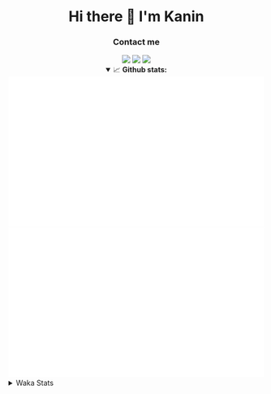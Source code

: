 <div align="center">
 <h1>Hi there 👋 I'm Kanin</h1>
 <h3>Contact me</h3>
 <a href="mailto:im@kanin.dev"><img src="https://img.shields.io/badge/gmail-%23D14836.svg?&style=for-the-badge&logo=gmail&logoColor=white"/></a>
 <a href="https://twitter.com/KaninTwt"><img src="https://img.shields.io/badge/twitter-%231DA1F2.svg?&style=for-the-badge&logo=twitter&logoColor=white"/></a>
 <a href="https://www.linkedin.com/in/KaninDev"><img src="https://img.shields.io/badge/linkedin-%230077B5.svg?&style=for-the-badge&logo=linkedin&logoColor=white"/></a>
<details open>
  <summary>📈 <b>Github stats:</b></summary>
  <img src="https://github.com/Kanin/Kanin/blob/master/scripts/GitHubStats/generated/overview.svg"/>
  <img src="https://github.com/Kanin/Kanin/blob/master/scripts/GitHubStats/generated/languages.svg"/>
</details>
</div>

<details>
 <summary>Waka Stats</summary>

<!--START_SECTION:waka-->
![Code Time](http://img.shields.io/badge/Code%20Time-2%2C152%20hrs%2047%20mins-blue)

![Profile Views](http://img.shields.io/badge/Profile%20Views-0-blue)

![Lines of code](https://img.shields.io/badge/From%20Hello%20World%20I%27ve%20Written-548.8%20thousand%20lines%20of%20code-blue)

**🐱 My GitHub Data** 

> 📦 104.0 kB Used in GitHub's Storage 
 > 
> 🏆 621 Contributions in the Year 2023
 > 
> 🚫 Not Opted to Hire
 > 
> 📜 23 Public Repositories 
 > 
> 🔑 11 Private Repositories 
 > 
**I'm an Early 🐤** 

```text
🌞 Morning                2245 commits        ██████░░░░░░░░░░░░░░░░░░░   25.66 % 
🌆 Daytime                2739 commits        ████████░░░░░░░░░░░░░░░░░   31.30 % 
🌃 Evening                2521 commits        ███████░░░░░░░░░░░░░░░░░░   28.81 % 
🌙 Night                  1245 commits        ████░░░░░░░░░░░░░░░░░░░░░   14.23 % 
```
📅 **I'm Most Productive on Monday** 

```text
Monday                   1662 commits        █████░░░░░░░░░░░░░░░░░░░░   18.99 % 
Tuesday                  1202 commits        ███░░░░░░░░░░░░░░░░░░░░░░   13.74 % 
Wednesday                861 commits         ██░░░░░░░░░░░░░░░░░░░░░░░   09.84 % 
Thursday                 1352 commits        ████░░░░░░░░░░░░░░░░░░░░░   15.45 % 
Friday                   1504 commits        ████░░░░░░░░░░░░░░░░░░░░░   17.19 % 
Saturday                 830 commits         ██░░░░░░░░░░░░░░░░░░░░░░░   09.49 % 
Sunday                   1339 commits        ████░░░░░░░░░░░░░░░░░░░░░   15.30 % 
```


📊 **This Week I Spent My Time On** 

```text
🕑︎ Time Zone: America/New_York

💬 Programming Languages: 
Python                   9 hrs 11 mins       █████████████████████████   98.29 % 
GitIgnore file           3 mins              ░░░░░░░░░░░░░░░░░░░░░░░░░   00.64 % 
.env file                2 mins              ░░░░░░░░░░░░░░░░░░░░░░░░░   00.45 % 
virtualenv               1 min               ░░░░░░░░░░░░░░░░░░░░░░░░░   00.20 % 
requirements.txt         1 min               ░░░░░░░░░░░░░░░░░░░░░░░░░   00.18 % 

🔥 Editors: 
PyCharm                  9 hrs 21 mins       █████████████████████████   100.00 % 

🐱‍💻 Projects: 
P4P                      9 hrs 16 mins       █████████████████████████   99.10 % 
VoiceSphere              3 mins              ░░░░░░░░░░░░░░░░░░░░░░░░░   00.62 % 
Unknown Project          1 min               ░░░░░░░░░░░░░░░░░░░░░░░░░   00.20 % 
Community-Bot            0 secs              ░░░░░░░░░░░░░░░░░░░░░░░░░   00.08 % 

💻 Operating System: 
Windows                  9 hrs 21 mins       █████████████████████████   100.00 % 
```

**I Mostly Code in Python** 

```text
Python                   29 repos            █████████████████░░░░░░░░   67.44 % 
Java                     5 repos             ███░░░░░░░░░░░░░░░░░░░░░░   11.63 % 
JavaScript               3 repos             ██░░░░░░░░░░░░░░░░░░░░░░░   06.98 % 
Kotlin                   2 repos             █░░░░░░░░░░░░░░░░░░░░░░░░   04.65 % 
HTML                     1 repo              █░░░░░░░░░░░░░░░░░░░░░░░░   02.33 % 
```



**Timeline**

![Lines of Code chart](https://raw.githubusercontent.com/Kanin/Kanin/master/assets/bar_graph.png)


 Last Updated on 18/11/2023 20:04:19 UTC
<!--END_SECTION:waka-->
</details>
